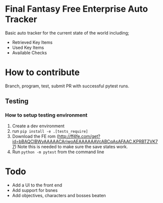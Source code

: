 # Final Fantasy Free Enterprise Auto Tracker

Basic auto tracker for the current state of the world including;

* Retrieved Key Items
* Used Key Items
* Available Checks


# How to contribute

Branch, program, test, submit PR with successful pytest runs.

## Testing

### How to setup testing environment
1. Create a dev environment
2. run `pip install -e .[tests_require]`
3. Download the FE rom (http://ff4fe.com/get?id=bBAQCIBWyAAAAACAriwoAEAAAAAAVcABCqAsAFAAC.KPRBTZVK77) Note this is needed to make sure the save states work.
4. Run `python -m pytest` from the command line

# Todo

* Add a UI to the front end
* Add support for bsnes
* Add objectives, characters and bosses beaten
